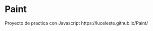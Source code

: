 # Paint
<p align="left">
Proyecto de practica con Javascript
https://luceleste.github.io/Paint/</p>
